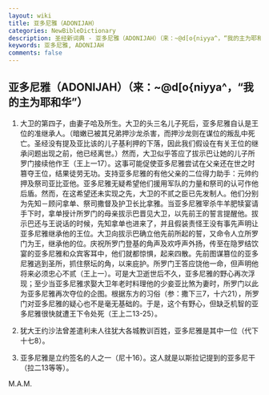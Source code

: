 ```yaml
---
layout: wiki
title: 亚多尼雅（ADONIJAH）
categories: NewBibleDictionary
description: 圣经新词典 - 亚多尼雅（ADONIJAH）（来：~@d[o{niyya^，“我的主为耶和华”）
keywords: 亚多尼雅, ADONIJAH
comments: false
---
```


## 亚多尼雅（ADONIJAH）（来：~@d[o{niyya^，“我的主为耶和华”）

1. 大卫的第四子，由妻子哈及所生。大卫的头三名儿子死后，亚多尼雅自认是王位的准继承人。（暗嫩已被其兄弟押沙龙杀害，而押沙龙则在谋位的叛乱中死亡。圣经没有提及亚比该的儿子基利押的下落，因此我们假设在有关王位的继承问题出现之前，他已经离世。）然而，大卫似乎答应了拔示巴让她的儿子所罗门接续他作王（王上一17）。这事可能促使亚多尼雅尝试在父亲还在世之时篡夺王位，结果徒劳无功。支持亚多尼雅的有他父亲的二位得力助手：元帅约押及祭司亚比亚他。亚多尼雅无疑希望他们援用军队的力量和祭司的认可作他后盾。然而，在这希望还未实现之先，大卫的不贰之臣已先发制人。他们分别为先知－顾问拿单、祭司撒督及护卫长比拿雅。当亚多尼雅宰杀牛羊肥犊宴请手下时，拿单授计所罗门的母亲拔示巴晋见大卫，以先前王的誓言提醒他。拔示巴还与王说话的时候，先知拿单也进来了，并且假装责怪王没有事先声明让亚多尼雅继承他的王位。大卫向拔示巴确立他先前所起的誓，又命令人立所罗门为王，继承他的位。庆祝所罗门登基的角声及欢呼声外扬，传至在隐罗结饮宴的亚多尼雅和众宾客耳中，他们就都惊惧，起来四散。先前图谋篡位的亚多尼雅逃到圣所，抓住祭坛的角，以来庇护。所罗门王答应饶他一命，但声明他将来必须忠心不贰（王上一）。可是大卫逝世后不久，亚多尼雅的野心再次浮现；至少当亚多尼雅求娶大卫年老时料理他的少妾亚比煞为妻时，所罗门以此为亚多尼雅再次夺位的企图。根据东方的习俗（参：撒下三7，十六21），所罗门对亚多尼雅的疑心也不是毫无基础的。于是，这个有野心，但缺乏机智的亚多尼雅很快就遭王下令处死（王上二13-25）。

2. 犹大王约沙法曾差遣利未人往犹大各城教训百姓，亚多尼雅是其中一位（代下十七8）。

3. 亚多尼雅是立约签名的人之一（尼十16）。这人就是以斯拉记提到的亚多尼干（拉二13等等）。

M.A.M.






